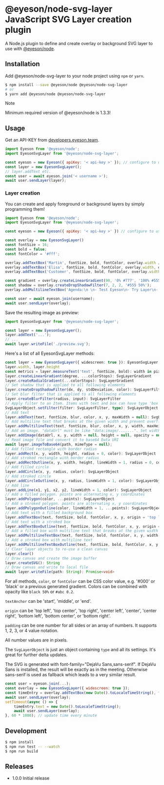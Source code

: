 # @eyeson/node-svg-layer JavaScript SVG Layer creation plugin

A Node.js plugin to define and create overlay or background SVG layer to use with
[@eyeson/node](https://github.com/eyeson-team/eyeson-node).

## Installation

Add @eyeson/node-svg-layer to your node project using `npm` or `yarn`.

```sh
$ npm install --save @eyeson/node @eyeson/node-svg-layer
# or
$ yarn add @eyeson/node @eyeson/node-svg-layer
```

> [!NOTE]
> Minimum required version of @eyeson/node is 1.3.3!

## Usage

Get an API-KEY from
[developers.eyeson.team](https://developers.eyeson.team).

```js
import Eyeson from '@eyeson/node';
import EyesonSvgLayer from '@eyeson/node-svg-layer';

const eyeson = new Eyeson({ apiKey: '< api-key >' }); // configure to use your api key
const layer = new EyesonSvgLayer();
// layer.addText etc.
const user = await eyeson.join('< username >');
await user.sendLayer(layer);
```

### Layer creation

You can create and apply foreground or background layers by simply programming
them!

```js
import Eyeson from '@eyeson/node';
import EyesonSvgLayer from '@eyeson/node-svg-layer';

const eyeson = new Eyeson({ apiKey: '< api-key >' }) // configure to use your api key

const overlay = new EyesonSvgLayer()
const fontSize = 16;
const bold = false;
const fontColor = '#fff';

overlay.addTextBox('Martin', fontSize, bold, fontColor, overlay.width / 2, overlay.height / 2, 'bottom right', 10, null, 4, '#000 50%');
overlay.addTextBox('Elisa', fontSize, bold, fontColor, overlay.width, overlay.height / 2, 'bottom right', 10, null, 4, '#000 50%');
overlay.addTextBox('Customer', fontSize, bold, fontColor, overlay.width / 2, overlay.height, 'bottom right', 10, null, 4, '#000 50%');

const gradient = overlay.createLinearGradient(90, '0% #777', '100% #555');
const shadow = overlay.createDropShadowFilter(7, 2, 2, '#555 50%');
overlay.addMultilineTextBox('Agenda:\n \n- Test Eyeson\n- Try Layer\n- One more thing…', fontSize, bold, fontColor, 700, 400, 240, null, 20, lineHeight, 4, gradient, 'middle').setFilter(shadow, 'box');

const user = await eyeson.join(username);
await user.sendLayer(overlay);
```

Save the resulting image as preview:

```js
import EyesonSvgLayer from '@eyeson/node-svg-layer';

const layer = new EyesonSvgLayer();
layer.addText('...');
// ...
await layer.writeFile('./preview.svg');
```

Here's a list of all EyesonSvgLayer methods:

```ts
const layer = new EyesonSvgLayer({ widescreen: true }): EyesonSvgLayer
layer.width, layer.height
const metrics = layer.measureText('text', fontSize, bold): width in pixels
layer.createLinearGradient(degree, ...colorStops): SvgLayerGradient
layer.createRadialGradient(...colorStops): SvgLayerGradient
// Set shadow that is applied to all following elements
layer.createDropShadowFilter(dx, dy, stdDeviation, color): SvgLayerFilter
// Set blur filter that is applied to all following elements
layer.createBlurFilter(radius, input): SvgLayerFilter
// Apply filter to an Item. Items with text and box can have type 'box' or 'text', or no type for all elements.
SvgLayerObject.setFilter(filter: SvgLayerFilter, type): SvgLayerObject
// Add text
layer.addText(text, fontSize, blur, color, x, y, maxWidth = null): SvgLayerObject
// Add multiline text that breaks at the given width and prevent overflow on given height
layer.addMultilineText(text, fontSize, blur, color, x, y, width, maxHeight = null, lineHeight, textAnchor = 'start'): SvgLayerObject
// Add an image. "dataUrl" must be like "data:image/...,...". Set width and height to resize the image
layer.addImage(dataUrl, x, y, width = null, height = null, opacity = null): SvgLayerObject
// Read image file and convert it to base64 Data URI
await layer.imageToBase64(path, mimeType = null);
// Add filled rectangle with border radius
layer.addRect(x, y, width, height, radius = 0, color): SvgLayerObject
// Add stroked rectangle with border radius
layer.addRectOutline(x, y, width, height, lineWidth = 1, radius = 0, color): SvgLayerObject
// Add filled circle
layer.addCircle(x, y, radius, color): SvgLayerObject
// Add stroked circle
layer.addCircleOutline(x, y, radius, lineWidth = 1, color): SvgLayerObject
// Add line
layer.addLine(x1, y1, x2, y2, lineWidth = 1, color): SvgLayerObject
// Add a filled polygon. points are alternating x, y coordinates
layer.addPolygon(color, ...points): SvgLayerObject
// Add a stroked polygon. points are alternating x, y coordinates
layer.addPolygonOutline(color, lineWidth = 1, ...points): SvgLayerObject
// Add text with a filled background box
layer.addTextBox(text, fontSize, bold, fontColor, x, y, origin = 'top left', padding = 0, maxWidth = null, radius = 0, color): SvgLayerObject
// Add text with a stroked box
layer.addTextBoxOutline(text, fontSize, bold, fontColor, x, y, origin = 'top left', padding = 0, maxWidth = null, radius = 0, lineWidth = 1, color): SvgLayerObject
// Add a filled box with multiline text that breaks at the given width and prevent overflow on given height
layer.addMultilineTextBox(text, fontSize, bold, fontColor, x, y, width, maxHeight = null, padding = 0, lineHeight, radius = 0, color, textAnchor = 'start'): SvgLayerObject
// Add a stroked box with multiline text
layer.addMultilineTextBoxOutline(text, fontSize, bold, fontColor, x, y, width, maxHeight = null, padding = 0, lineHeight, radius = 0, lineWidth = 1, color, textAnchor = 'start'): SvgLayerObject
// Clear layer objects to re-use a clean canvas
layer.clear()
// Draw canvas and create the image buffer
layer.createSVG(): String
// Draw canvas and write to local file
await layer.writeFile(path: String): Promise<void>
```

For all methods, `color`, or `fontColor` can be CSS color value, e.g. '#000' or
'black' or a previous generated gradient. Colors can be combined with opacity
like `black 50%` or `#abc 0.2`.

`textAnchor` can be 'start', 'middle', or 'end'.

`origin` can be 'top left', 'top center', 'top right', 'center left', 'center',
'center right', 'bottom left', 'bottom center', or 'bottom right'.

`padding` can be one number for all sides or an array of numbers. It supports
1, 2, 3, or 4 value notation.

All number values are in pixels.

The `SvgLayerObject` is just an object containing `type` and all its settings. It's great for further delta updates.

The SVG is generated with font-family="DejaVu Sans,sans-serif". If DejaVu Sans is installed, the result will be exactly as in the meeting. Otherwise sans-serif is used as fallback which leads to a very similar result.

```js
const user = eyeson.join(...);
const overlay = new EyesonSvgLayer({ widescreen: true });
const timeEntry = overlay.addTextBox(new Date().toLocaleTimeString(), fontSize, bold, fontColor, x, y, origin, padding, maxWidth, radius, backgroundColor);
await user.sendLayer(overlay);
setTimeout(async () => {
    timeEntry.text = new Date().toLocaleTimeString();
    await user.sendLayer(overlay);
}, 60 * 1000); // update time every minute
```

## Development

```sh
$ npm install
$ npm run test -- --watch
$ npm run build
```

## Releases

- 1.0.0 Initial release
